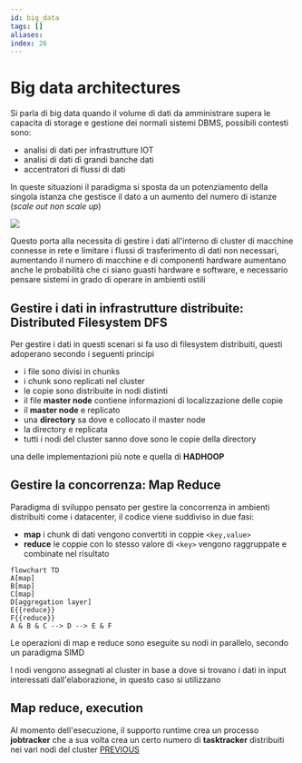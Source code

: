```yaml
---
id: big_data
tags: []
aliases: 
index: 26
---
```


# Big data architectures

Si parla di big data quando il volume di dati da amministrare supera le capacita di storage e gestione dei normali sistemi DBMS, possibili contesti sono:

- analisi di dati per infrastrutture IOT
- analisi di dati di grandi banche dati
- accentratori di flussi di dati

In queste situazioni il paradigma si sposta da un potenziamento della singola istanza che gestisce il dato a un aumento del numero di istanze (*scale out non scale up*) 

![](tecnologie_basi_dati/Pasted%20image%2020250225145904.png)

Questo porta alla necessita di gestire i dati all'interno di cluster di macchine connesse in rete e limitare i flussi di trasferimento di dati non necessari, aumentando il numero di macchine e di componenti hardware aumentano anche le probabilità che ci siano guasti hardware e software, e necessario pensare sistemi in grado di operare in ambienti ostili

## Gestire i dati in infrastrutture distribuite: Distributed Filesystem DFS

Per gestire i dati in questi scenari si fa uso di filesystem distribuiti, questi adoperano secondo i seguenti principi

- i file sono divisi in chunks
- i chunk sono replicati nel cluster
- le copie sono distribuite in nodi distinti
- il file **master node** contiene informazioni di localizzazione delle copie
- il **master node** e replicato
- una **directory** sa dove e collocato il master node
- la directory e replicata
- tutti i nodi del cluster sanno dove sono le copie della directory

una delle implementazioni più note e quella di **HADHOOP** 

## Gestire la concorrenza: Map Reduce

Paradigma di sviluppo pensato per gestire la concorrenza in ambienti distribuiti come i datacenter, il codice viene suddiviso in due fasi:

- **map** i chunk di dati vengono convertiti in coppie `<key,value>`
- **reduce** le coppie con lo stesso  valore di `<key>` vengono raggruppate e combinate nel risultato

```mermaid
flowchart TD
A[map]
B[map]
C[map]
D[aggregation layer]
E{{reduce}}
F{{reduce}}
A & B & C --> D --> E & F 
```

Le operazioni di map e reduce sono eseguite su nodi in parallelo,  secondo un paradigma SIMD

I nodi vengono assegnati al cluster in base a dove si trovano i dati in input interessati dall'elaborazione, in questo caso si utilizzano 

## Map reduce, execution

Al momento dell'esecuzione, il supporto runtime crea un processo **jobtracker** che a sua volta crea un certo numero di **tasktracker** distribuiti nei vari nodi del cluster
[PREVIOUS](tecnologie_basi_dati/skyline_queries.md)
